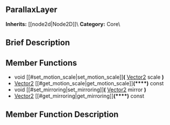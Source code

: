##  ParallaxLayer  
**Inherits:** [[node2d|Node2D]]\\
**Category:** Core\\
##  Brief Description  

##  Member Functions 
  * void [[#set_motion_scale|set_motion_scale]]**(** [Vector2](class_vector2) scale **)**
  * [Vector2](class_vector2) [[#get_motion_scale|get_motion_scale]]**(****)** const
  * void [[#set_mirroring|set_mirroring]]**(** [Vector2](class_vector2) mirror **)**
  * [Vector2](class_vector2) [[#get_mirroring|get_mirroring]]**(****)** const
##  Member Function Description  
